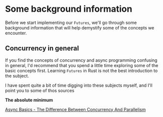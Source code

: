 # Some background information

Before we start implementing our `Futures`, we'll go through some background
information that will help demystify some of the concepts we encounter.

## Concurrency in general

If you find the concepts of concurrency and async programming confusing in
general, I'd recommend that you spend a little time exploring some of the
basic concepts first. Learning `Futures` in Rust is not the best introduction
to the subject.

I have spent quite a bit of time digging into these subjects myself, and I'll
point you to some of thos sources

**The absolute minimum**

[Async Basics - The Difference Between Concurrency And Parallelism]()